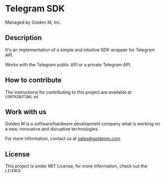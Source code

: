 # Telegram SDK

Managed by Golden M, Inc.

## Description
It's an implementation of a simple and intuitive SDK wrapper for Telegram API.

Works with the Telegram public API or a private Telegram API.

## How to contribute
The instructions for contributing to this project are available at `CONTRIBUTING.md`

## Work with us
Golden M is a software/hardware development company what is working on
a new, innovative and disruptive technologies.

For more information, contact us at [sales@goldenm.com](mailto:sales@goldenm.com)

## License
This project is under MIT License, for more information, check out the `LICENCE`
